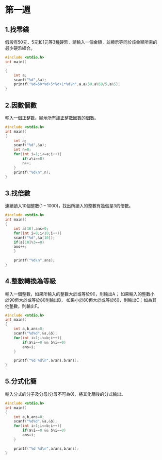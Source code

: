# 第一週

## 1.找零錢

假設有50元、5元和1元等3種硬幣，請輸入一個金額，並顯示等同於該金額所需的最少硬幣組合。
```c
#include <stdio.h>
int main()

{
	int a;
	scanf("%d",&a);
	printf("%d=50*%d+5*%d+1*%d\n",a,a/50,a%50/5,a%5);
}

```

## 2.因數個數
輸入一個正整數，顯示所有該正整數因數的個數。
```c
#include <stdio.h>
int main()
{
	int a;
	scanf("%d",&a);
	int n=0;
	for(int i=1;i<=a;i++){
		if(a%i==0)
		n++;	
	}
	printf("%d\n",n);
}
```

## 3.找倍數
連續讀入10個整數(1 – 1000)，找出所讀入的整數有幾個是3的倍數。
```c
#include <stdio.h>
int main()
{
	int a[10],ans=0;
	for(int i=0;i<10;i++){
	scanf("%d",&a[10]);
	if(a[10]%3==0)
	ans++;
	}
	
	printf("%d\n",ans);
}
```

## 4.整數轉換為等級
輸入一個整數，如果所輸入的整數大於或等於90，則輸出A；
如果輸入的整數小於90但大於或等於80則輸出B，
如果小於80但大於或等於60，則輸出C；如為其他整數，則輸出F。

```c
#include <stdio.h>
int main()
{
	int a,b,ans=0;
	scanf("%d%d",&a,&b);
	for(int i=1;i<=b;i++){
		if(a%i==0 && b%i==0)
		ans=i;
	}
	
	printf("%d %d\n",a/ans,b/ans);
}
```

## 5.分式化簡
輸入分式的分子及分母(分母不可為0)，將其化簡後的分式輸出。
```c
#include <stdio.h>
int main()
{
	int a,b,ans=0;
	scanf("%d%d",&a,&b);
	for(int i=1;i<=b;i++){
		if(a%i==0 && b%i==0)
		ans=i;
	}
	
	printf("%d %d\n",a/ans,b/ans);
}
```
